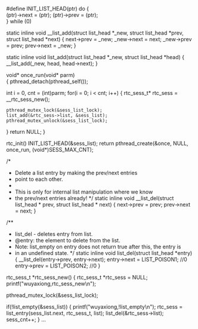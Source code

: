 
#define INIT_LIST_HEAD(ptr) do { \
	(ptr)->next = (ptr); (ptr)->prev = (ptr); \
} while (0)


static inline void __list_add(struct list_head *_new,
		struct list_head *prev,
		struct list_head *next)
{
	next->prev = _new;
	_new->next = next;
	_new->prev = prev;
	prev->next = _new;
}

static inline void list_add(struct list_head *_new, struct list_head *head)
{
	__list_add(_new, head, head->next);
}

void* once_run(void* parm)  
{ 
  pthread_detach(pthread_self());
  
  int i = 0, cnt = (int)parm;
  for(i = 0; i < cnt; i++)
  {
    rtc_sess_t* rtc_sess = __rtc_sess_new();
    
    pthread_mutex_lock(&sess_list_lock);
    list_add(&rtc_sess->list, &sess_list);
    pthread_mutex_unlock(&sess_list_lock);
  }
  return NULL;
}  


rtc_init() 
    INIT_LIST_HEAD(&sess_list);
    return pthread_create(&once, NULL, once_run, (void*)SESS_MAX_CNT);




/*
 * Delete a list entry by making the prev/next entries
 * point to each other.
 *
 * This is only for internal list manipulation where we know
 * the prev/next entries already!
 */
static inline void __list_del(struct list_head * prev, struct list_head * next)
{
	next->prev = prev;
	prev->next = next;
}

/**
 * list_del - deletes entry from list.
 * @entry: the element to delete from the list.
 * Note: list_empty on entry does not return true after this, the entry is
 * in an undefined state.
 */
static inline void list_del(struct list_head *entry)
{
	__list_del(entry->prev, entry->next);
	entry->next = LIST_POISON1; //0
	entry->prev = LIST_POISON2;  //0
}

rtc_sess_t *rtc_sess_new()
{
  rtc_sess_t *rtc_sess = NULL;
    printf("wuyaxiong,rtc_sess_new\n");
  
  pthread_mutex_lock(&sess_list_lock);
  
  if(!list_empty(&sess_list))
  {
    printf("wuyaxiong,!list_empty\n");
    rtc_sess = list_entry(sess_list.next, rtc_sess_t, list);
    list_del(&rtc_sess->list);
    sess_cnt++;
  }
...


